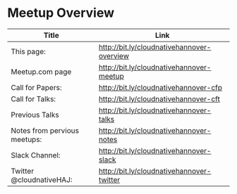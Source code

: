 # Meetup Overview

| Title | Link |
| --- | --- |
| This page: | http://bit.ly/cloudnativehannover-overview |
| Meetup.com page | http://bit.ly/cloudnativehannover-meetup |
| Call for Papers: | http://bit.ly/cloudnativehannover-cfp |
| Call for Talks: | http://bit.ly/cloudnativehannover-cft |
| Previous Talks | http://bit.ly/cloudnativehannover-talks |
| Notes from pervious meetups: | http://bit.ly/cloudnativehannover-notes |
| Slack Channel: | http://bit.ly/cloudnativehannover-slack |
| Twitter @cloudnativeHAJ: | http://bit.ly/cloudnativehannover-twitter |
